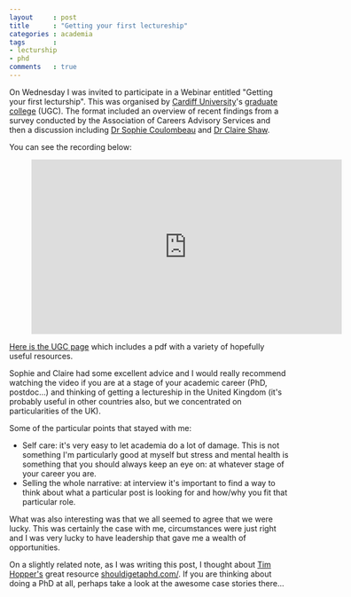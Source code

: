 ```yaml
---
layout     : post
title      : "Getting your first lectureship"
categories : academia
tags       :
- lecturship
- phd
comments   : true
---
```


On Wednesday I was invited to participate in a Webinar entitled "Getting your
first lecturship". This was organised by [Cardiff
University](http://www.cardiff.ac.uk/)'s [graduate
college](http://www.cardiff.ac.uk/ugc/news) (UGC). The format included an
overview of recent findings from a survey conducted by the Association of
Careers Advisory Services and then a discussion including [Dr Sophie
Coulombeau](https://twitter.com/SMCoulombeau) and [Dr Claire
Shaw](http://www.bris.ac.uk/sml/people/claire-l-shaw/index.html).

You can see the recording below:

<div class="video">
    <figure>
        <iframe width="560" height="315" src="https://www.youtube.com/embed/SVjprp022_k" frameborder="0" allowfullscreen></iframe>
    </figure>
</div>

[Here is the UGC page](http://www.cardiff.ac.uk/ugc/archives/8019) which
includes a pdf with a variety of hopefully useful resources.

Sophie and Claire had some excellent advice and I would really recommend
watching the video if you are at a stage of your academic career (PhD,
postdoc...) and thinking of getting a lectureship in the United Kingdom (it's
probably useful in other countries also, but we concentrated on particularities
of the UK).

Some of the particular points that stayed with me:

- Self care: it's very easy to let academia do a lot of damage. This is not
  something I'm particularly good at myself but stress and mental health is
  something that you should always keep an eye on: at whatever stage of your
  career you are.
- Selling the whole narrative: at interview it's important to find a way to think
  about what a particular post is looking for and how/why you fit that particular
  role.

What was also interesting was that we all seemed to agree that we were lucky. This was certainly the case with me, circumstances were just right and I was very lucky to have leadership that gave me a wealth of opportunities.

On a slightly related note, as I was writing this post, I thought about [Tim
Hopper's](https://twitter.com/tdhopper) great resource
[shouldigetaphd.com/](http://shouldigetaphd.com/). If you are thinking about
doing a PhD at all, perhaps take a look at the awesome case stories there...
